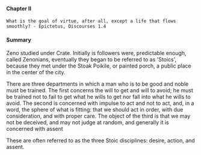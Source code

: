 #### Chapter II

    What is the goal of virtue, after all, except a life that flows
    smoothly? - Epictetus, Discourses 1.4

#### Summary

   Zeno studied under Crate.
   Initially is followers were, predictable enough, called Zenonians,
   eventually they began to be referred to as 'Stoics', because
   they met under the Stoak Poikile, or painted porch, a public place
   in the center of the city.


   There are three departments in which a man who is to be good and noble must be trained. The first concerns the will to get and will to avoid; he must be trained not to fail to get what he wills to get nor fall into what he wills to avoid. The second is concerned with impulse to act and not to act, and, in a word, the sphere of what is fitting: that we should act in order, with due consideration, and with proper care. The object of the third is that we may not be deceived, and may not judge at random, and generally it is concerned with assent


These are often referred to as the three Stoic disciplines: desire, action, and assent.  
